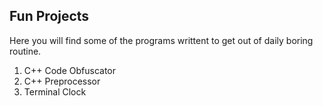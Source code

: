 Fun Projects
--------------------

Here you will find some of the programs writtent to get out of daily boring routine.

1. C++ Code Obfuscator
2. C++ Preprocessor
3. Terminal Clock
